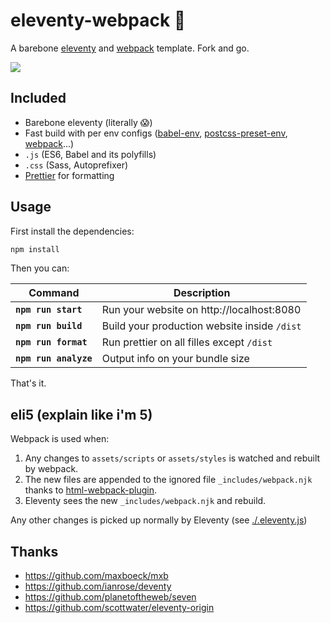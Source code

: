 # eleventy-webpack :balloon:

A barebone [eleventy](https://www.11ty.dev/) and [webpack](https://webpack.js.org/) template. Fork and go.

![](https://user-images.githubusercontent.com/447956/82975961-e47f6680-9fab-11ea-9c5c-cdfb6ef2932c.png)

## Included

- Barebone eleventy (literally :scream:)
- Fast build with per env configs ([babel-env](https://babeljs.io/docs/en/babel-preset-env), [postcss-preset-env](https://github.com/csstools/postcss-preset-env), [webpack](https://webpack.js.org/configuration/#use-different-configuration-file)...)
- `.js` (ES6, Babel and its polyfills)
- `.css` (Sass, Autoprefixer)
- [Prettier](https://prettier.io/) for formatting

## Usage

First install the dependencies:

```sh
npm install
```

Then you can:

| Command               | Description                                  |
| --------------------- | -------------------------------------------- |
| **`npm run start`**   | Run your website on http://localhost:8080    |
| **`npm run build`**   | Build your production website inside `/dist` |
| **`npm run format`**  | Run prettier on all filles except `/dist`    |
| **`npm run analyze`** | Output info on your bundle size              |

That's it.

## eli5 (explain like i'm 5)

Webpack is used when:

1. Any changes to `assets/scripts` or `assets/styles` is watched and rebuilt by webpack.
1. The new files are appended to the ignored file `_includes/webpack.njk` thanks to [html-webpack-plugin](https://github.com/jantimon/html-webpack-plugin).
1. Eleventy sees the new `_includes/webpack.njk` and rebuild.

Any other changes is picked up normally by Eleventy (see [./.eleventy.js](blob/master/.eleventy.js))

## Thanks

- https://github.com/maxboeck/mxb
- https://github.com/ianrose/deventy
- https://github.com/planetoftheweb/seven
- https://github.com/scottwater/eleventy-origin
